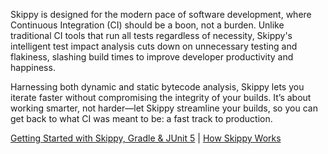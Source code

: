 Skippy is designed for the modern pace of software development, where Continuous Integration (CI) should be a boon, not
a burden. Unlike traditional CI tools that run all tests regardless of necessity, Skippy's intelligent test impact
analysis cuts down on unnecessary testing and flakiness, slashing build times to improve developer productivity and happiness.

Harnessing both dynamic and static bytecode analysis, Skippy lets you iterate faster without compromising the integrity 
of your builds. It’s about working smarter, not harder—let Skippy streamline your builds, so you can get back to what CI was 
meant to be: a fast track to production.

[Getting Started with Skippy, Gradle & JUnit 5](https://www.skippy.io/tutorial/) | [How Skippy Works](https://www.skippy.io/how-skippy-works/)
